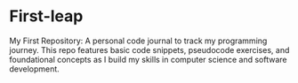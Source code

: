 # First-leap
My First Repository: A personal code journal to track my programming journey. This repo features basic code snippets, pseudocode exercises, and foundational concepts as I build my skills in computer science and software development.
